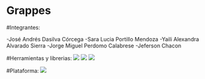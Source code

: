 # Grappes

#Integrantes: 

-José Andrés Dasilva Córcega
-Sara Lucia Portillo Mendoza
-Yaili Alexandra Alvarado Sierra
-Jorge Miguel Perdomo Calabrese
-Jeferson Chacon

#Herramientas y librerias:
<img src="https://img.shields.io/badge/Keras-FF0000?style=for-the-badge&logo=keras&logoColor=white" />
<img src="https://img.shields.io/badge/TensorFlow-FF6F00?style=for-the-badge&logo=tensorflow&logoColor=white" />
<img src="https://img.shields.io/badge/Selenium-43B02A?style=for-the-badge&logo=Selenium&logoColor=white" />


#Plataforma:
<img src="https://img.shields.io/badge/WhatsApp-25D366?style=for-the-badge&logo=whatsapp&logoColor=white" />
